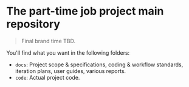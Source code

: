 # The part-time job project main repository

> Final brand time TBD.

You'll find what you want in the following folders:

* `docs`: Project scope & specifications, coding & workflow standards, iteration plans, user guides, various reports.
* `code`: Actual project code.

